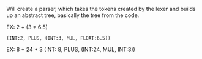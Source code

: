 Will create a parser, which takes the tokens created by the lexer and builds up an abstract tree, basically the tree from the code.

EX: 2 + (3 * 6.5)

    (INT:2, PLUS, (INT:3, MUL, FLOAT:6.5))

EX: 8 + 24 * 3
    (INT: 8, PLUS, (INT:24, MUL, INT:3))